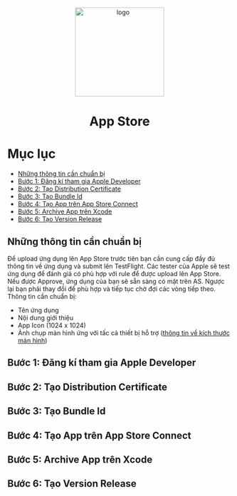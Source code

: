 <div align="center">
  <br/>
  <br/>
  <img alt="logo" height="200" src="https://upload.wikimedia.org/wikipedia/commons/2/27/App_Store_macOS.png"/>
  <h1>App Store</h1> 
</div>


# Mục lục
- [Những thông tin cần chuẩn bị](#những-thông-tin-cần-chuẩn-bị)
- [Bước 1: Đăng kí tham gia Apple Developer](#bước-1-đăng-kí-tham-gia-apple-developer)
- [Bước 2: Tạo Distribution Certificate](#bước-2-tạo-distribution-certificate)
- [Bước 3: Tạo Bundle Id](#bước-3-tạo-bundle-id)
- [Bước 4: Tạo App trên App Store Connect](#bước-4-tạo-app-trên-app-store-connect)
- [Bước 5: Archive App trên Xcode](#bước-5-archive-app-trên-xcode)
- [Bước 6: Tạo Version Release](#bước-6-tạo-version-release)

## Những thông tin cần chuẩn bị

Để upload ứng dụng lên App Store trước tiên bạn cần cung cấp đầy đủ thông tin về ứng dụng và submit
lên TestFlight. Các tester của Apple sẽ test ứng dụng để đánh giá có phù hợp với rule để được upload
lên App Store. Nếu được Approve, ứng dụng của bạn sẽ sẵn sàng có mặt trên AS. Ngược lại bạn phải
thay đổi để phù hợp và tiếp tục chờ đợi các vòng tiếp theo. Thông tin cần chuẩn bị:

* Tên ứng dụng
* Nội dung giới thiệu
* App Icon (1024 x 1024)
* Ảnh chụp màn hình ứng với tấc cả thiết bị hỗ
  trợ ([thông tin về kích thước màn hình](https://help.apple.com/app-store-connect/#/devd274dd925))

## Bước 1: Đăng kí tham gia Apple Developer

## Bước 2: Tạo Distribution Certificate

## Bước 3: Tạo Bundle Id

## Bước 4: Tạo App trên App Store Connect

## Bước 5: Archive App trên Xcode

## Bước 6: Tạo Version Release